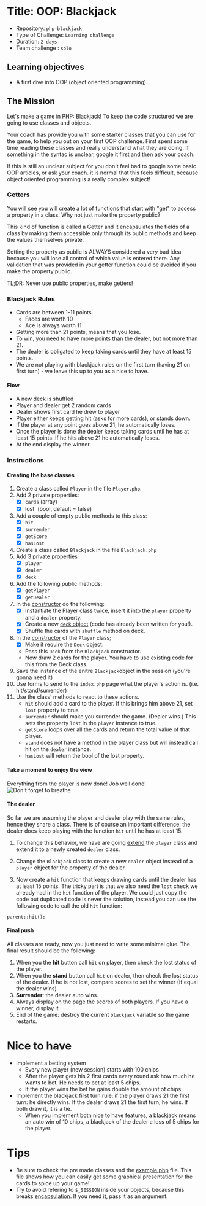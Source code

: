 # Title: OOP: Blackjack

- Repository: `php-blackjack`
- Type of Challenge: `Learning challenge`
- Duration: `2 days`
- Team challenge : `solo`

## Learning objectives
- A first dive into OOP (object oriented programming)

## The Mission
Let's make a game in PHP: Blackjack!
To keep the code structured we are going to use classes and objects.

Your coach has provide you with some starter classes that you can use for the game, to help you out on your first OOP challenge. First spent some time reading these classes and really understand what they are doing. If something in the syntac is unclear, google it first and then ask your coach.

If this is still an unclear subject for you don't feel bad to google some basic OOP articles, or ask your coach. it is normal that this feels difficult, because object oriented programming is a really complex subject!

### Getters
You will see you will create a lot of functions that start with "get" to access a property in a class. Why not just make the property public?

This kind of function is called a Getter and it encapsulates the fields of a class by making them accessible only through its public methods and keep the values themselves private. 

Setting the property as public is ALWAYS considered a very bad idea because you will lose all control of which value is entered there. Any validation that was provided in your getter function could be avoided if you make the property public.

TL;DR: Never use public properties, make getters!

### Blackjack Rules
- Cards are between 1-11 points.
    - Faces are worth 10
    - Ace is always worth 11
- Getting more than 21 points, means that you lose.
- To win, you need to have more points than the dealer, but not more than 21.
- The dealer is obligated to keep taking cards until they have at least 15 points.
- We are not playing with blackjack rules on the first turn (having 21 on first turn) - we leave this up to you as a nice to have.

#### Flow
  - A new deck is shuffled
  - Player and dealer get 2 random cards
  - Dealer shows first card he drew to player
  - Player either keeps getting hit (asks for more cards), or stands down.
  - If the player at any point goes above 21, he automatically loses.
  - Once the player is done the dealer keeps taking cards until he has at least 15 points. If he hits above 21 he automatically loses.
  - At the end display the winner

### Instructions
#### Creating the base classes
1. Create a class called `Player` in the file `Player.php`.
1. Add 2 private properties:
    -[x] `cards` (array)
    -[x] lost` (bool, default = false)
1. Add a couple of empty public methods to this class: 
	-[x] `hit`
	-[x] `surrender`
	-[x] `getScore`
	-[x] `hasLost`
1. Create a class called `Blackjack` in the file `Blackjack.php`
1. Add 3 private properties 
    -[x] `player`
    -[x] `dealer`
    -[x] `deck`
1. Add the following public methods:
    -[x] `getPlayer`
    -[x] `getDealer`
1. In the [constructor](https://www.php.net/manual/en/language.oop5.decon.php) do the following:
    -[x] Instantiate the Player class twice, insert it into the `player` property and a `dealer` property.
    -[x] Create a new [`deck` object](code/Deck.php) (code has already been written for you!).
    -[x] Shuffle the cards with `shuffle` method on deck.
1. In the [constructor](https://www.php.net/manual/en/language.oop5.decon.php) of the `Player` class;
    -[x] Make it require the `Deck` object.
    - Pass this `Deck` from the `Blackjack` constructor.
    - Now draw 2 cards for the player. You have to use existing code for this from the Deck class.
1. Save the instance of the enitre `Blackjack`object in the session (you're gonna need it)
1. Use forms to send to the `index.php` page what the player's action is. (i.e. hit/stand/surrender)
1. Use the class' methods to react to these actions.
    - `hit` should add a card to the player. If this brings him above 21, set `lost` property to `true`.
    - `surrender` should make you surrender the game. (Dealer wins.)
        This sets the property `lost` in the `player` instance to true.
    - `getScore` loops over all the cards and return the total value of that player.
    - `stand` does not have a method in the player class but will instead call hit on the `dealer` instance.
    - `hasLost` will return the bool of the lost property.
    
#### Take a moment to enjoy the view
Everything from the player is now done! Job well done!
![Don't forget to breathe](resources/breath.jpg)

#### The dealer
So far we are assuming the player and dealer play with the same rules, hence they share a class. There is of course an important difference: the dealer does keep playing with the function `hit` until he has at least 15.

1. To change this behavior, we have are going [extend](https://www.php.net/manual/en/language.oop5.inheritance.php) the `player` class and extend it to a newly created `dealer` class. 

1. Change the `Blackjack` class to create a new `dealer` object instead of a `player` object for the property of the dealer. 

1. Now create a `hit` function that keeps drawing cards until the dealer has at least 15 points. The tricky part is that we also need the `lost` check we already had in the `hit` function of the player. We could just copy the code but duplicated code is never the solution, instead you can use the following code to call the old `hit` function:

```parent::hit();```

#### Final push
All classes are ready, now you just need to write some minimal glue. The final result should be the following:

1. When you the **hit** button call `hit` on player, then check the lost status of the player. 
1. When you the **stand** button call `hit` on dealer, then check the lost status of the dealer. If he is not lost, compare scores to set the winner (If equal the dealer wins). 
1. **Surrender**: the dealer auto wins.
1. Always display on the page the scores of both players. If you have a winner, display it.
1. End of the game: destroy the current `blackjack` variable so the game restarts.
    
# Nice to have
- Implement a betting system
    - Every new player (new session) starts with 100 chips
    - After the player gets his 2 first cards every round ask how much he wants to bet. He needs to bet at least 5 chips. 
     - If the player wins the bet he gains double the amount of chips.
- Implement the blackjack first turn rule: if the player draws 21 the first turn: he directly wins. If the dealer draws 21 the first turn, he wins. If both draw it, it is a tie. 
    - When you implement both nice to have features, a blackjack means an auto win of 10 chips, a blackjack of the dealer a loss of 5 chips for the player.
    
# Tips
- Be sure to check the pre made classes and the [example.php](code/example.php) file. This file shows how you can easily get some graphical presentation for the cards to spice up your game!
- Try to avoid refering to `$_SESSION` inside your objects, because this breaks [encapsulation](https://en.wikipedia.org/wiki/Encapsulation_(computer_programming)). If you need it, pass it as an argument.
